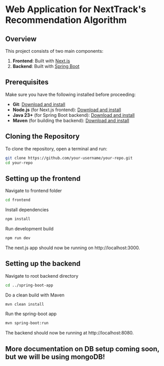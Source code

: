# Web Application for NextTrack's Recommendation Algorithm

## Overview
This project consists of two main components:
1. **Frontend**: Built with [Next.js](https://nextjs.org/)
2. **Backend**: Built with [Spring Boot](https://spring.io/projects/spring-boot)

## Prerequisites
Make sure you have the following installed before proceeding:
- **Git**: [Download and install](https://git-scm.com/)
- **Node.js** (for Next.js frontend): [Download and install](https://nodejs.org/)
- **Java 23+** (for Spring Boot backend): [Download and install](https://adoptopenjdk.net/)
- **Maven** (for building the backend): [Download and install](https://maven.apache.org/)

## Cloning the Repository
To clone the repository, open a terminal and run:

```sh
git clone https://github.com/your-username/your-repo.git
cd your-repo
```

## Setting up the frontend
Navigate to frontend folder 
```sh 
cd frontend
```

Install dependencies 
```sh 
npm install 
```

Run development build
```sh
npm run dev 
```

The next.js app should now be running on http://localhost:3000.

## Setting up the backend
Navigate to root backend directory
```sh 
cd ../spring-boot-app
```

Do a clean build with Maven 
```sh 
mvn clean install 
```

Run the spring-boot app
```sh 
mvn spring-boot:run
```

The backend should now be running at http://localhost:8080.

## More documentation on DB setup coming soon, but we will be using mongoDB!